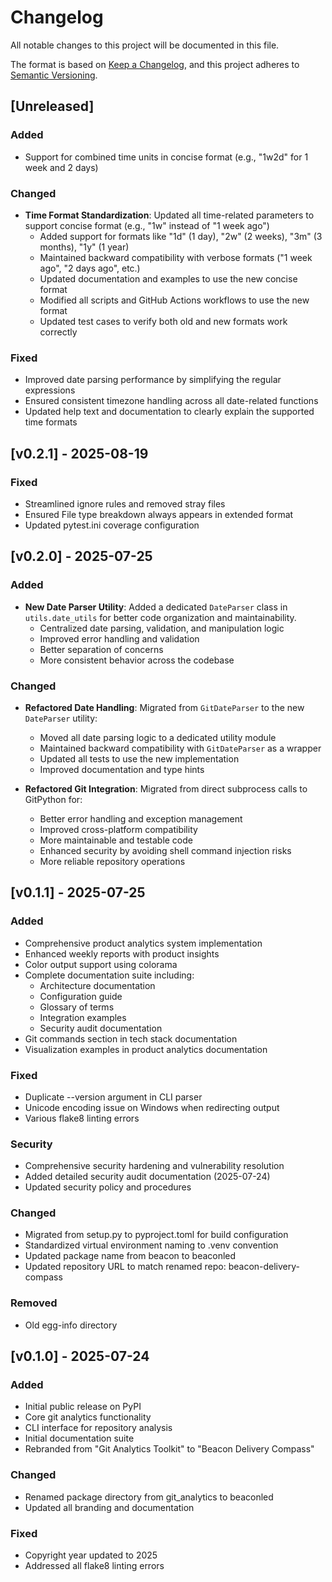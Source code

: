 # Changelog

All notable changes to this project will be documented in this file.

The format is based on [Keep a Changelog](https://keepachangelog.com/en/1.0.0/),
and this project adheres to [Semantic Versioning](https://semver.org/spec/v2.0.0.html).

## [Unreleased]

### Added
- Support for combined time units in concise format (e.g., "1w2d" for 1 week and 2 days)

### Changed
- **Time Format Standardization**: Updated all time-related parameters to support concise format (e.g., "1w" instead of "1 week ago")
  - Added support for formats like "1d" (1 day), "2w" (2 weeks), "3m" (3 months), "1y" (1 year)
  - Maintained backward compatibility with verbose formats ("1 week ago", "2 days ago", etc.)
  - Updated documentation and examples to use the new concise format
  - Modified all scripts and GitHub Actions workflows to use the new format
  - Updated test cases to verify both old and new formats work correctly

### Fixed
- Improved date parsing performance by simplifying the regular expressions
- Ensured consistent timezone handling across all date-related functions
- Updated help text and documentation to clearly explain the supported time formats

## [v0.2.1] - 2025-08-19

### Fixed
- Streamlined ignore rules and removed stray files
- Ensured File type breakdown always appears in extended format
- Updated pytest.ini coverage configuration

## [v0.2.0] - 2025-07-25
### Added
- **New Date Parser Utility**: Added a dedicated `DateParser` class in `utils.date_utils` for better code organization and maintainability.
  - Centralized date parsing, validation, and manipulation logic
  - Improved error handling and validation
  - Better separation of concerns
  - More consistent behavior across the codebase

### Changed
- **Refactored Date Handling**: Migrated from `GitDateParser` to the new `DateParser` utility:
  - Moved all date parsing logic to a dedicated utility module
  - Maintained backward compatibility with `GitDateParser` as a wrapper
  - Updated all tests to use the new implementation
  - Improved documentation and type hints

- **Refactored Git Integration**: Migrated from direct subprocess calls to GitPython for:
  - Better error handling and exception management
  - Improved cross-platform compatibility
  - More maintainable and testable code
  - Enhanced security by avoiding shell command injection risks
  - More reliable repository operations

## [v0.1.1] - 2025-07-25

### Added
- Comprehensive product analytics system implementation
- Enhanced weekly reports with product insights
- Color output support using colorama
- Complete documentation suite including:
  - Architecture documentation
  - Configuration guide
  - Glossary of terms
  - Integration examples
  - Security audit documentation
- Git commands section in tech stack documentation
- Visualization examples in product analytics documentation

### Fixed
- Duplicate --version argument in CLI parser
- Unicode encoding issue on Windows when redirecting output
- Various flake8 linting errors

### Security
- Comprehensive security hardening and vulnerability resolution
- Added detailed security audit documentation (2025-07-24)
- Updated security policy and procedures

### Changed
- Migrated from setup.py to pyproject.toml for build configuration
- Standardized virtual environment naming to .venv convention
- Updated package name from beacon to beaconled
- Updated repository URL to match renamed repo: beacon-delivery-compass

### Removed
- Old egg-info directory

## [v0.1.0] - 2025-07-24

### Added
- Initial public release on PyPI
- Core git analytics functionality
- CLI interface for repository analysis
- Initial documentation suite
- Rebranded from "Git Analytics Toolkit" to "Beacon Delivery Compass"

### Changed
- Renamed package directory from git_analytics to beaconled
- Updated all branding and documentation

### Fixed
- Copyright year updated to 2025
- Addressed all flake8 linting errors
